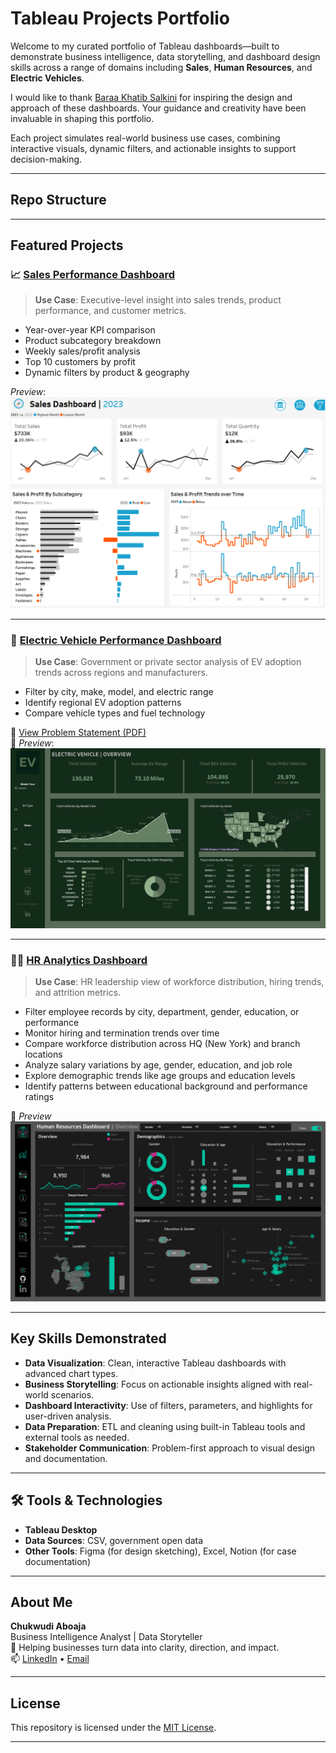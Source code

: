 # Tableau Projects Portfolio

Welcome to my curated portfolio of Tableau dashboards—built to demonstrate business intelligence, data storytelling, and dashboard design skills across a range of domains including **Sales**, **Human Resources**, and **Electric Vehicles**.

I would like to thank [Baraa Khatib Salkini](https://www.youtube.com/@DataWithBaraa) for inspiring the design and approach of these dashboards. Your guidance and creativity have been invaluable in shaping this portfolio.


Each project simulates real-world business use cases, combining interactive visuals, dynamic filters, and actionable insights to support decision-making.

---

## Repo Structure

---

## Featured Projects

### 📈 [Sales Performance Dashboard](projects/Sales%20Performance/README.md)

> **Use Case**: Executive-level insight into sales trends, product performance, and customer metrics.

- Year-over-year KPI comparison
- Product subcategory breakdown
- Weekly sales/profit analysis
- Top 10 customers by profit
- Dynamic filters by product & geography

_Preview_:  
![Sales Dashboard](visual/Sales%20Dashboard.png)

---

### 🚗 [Electric Vehicle Performance Dashboard](projects/EV%20Perormance%20Dashboard/README.md)

> **Use Case**: Government or private sector analysis of EV adoption trends across regions and manufacturers.

- Filter by city, make, model, and electric range
- Identify regional EV adoption patterns
- Compare vehicle types and fuel technology

📄 [View Problem Statement (PDF)](projects/EV%20Perormance%20Dashboard/docs/Problem%20Statement.pdf)  
📸 _Preview_:  
![EV Dashboard](visual/Electric%20Vehicle%20Analysis.png)

---

### 👩‍💼 [HR Analytics Dashboard](projects/HR%20Dashboard)

> **Use Case**: HR leadership view of workforce distribution, hiring trends, and attrition metrics.

- Filter employee records by city, department, gender, education, or performance
- Monitor hiring and termination trends over time
- Compare workforce distribution across HQ (New York) and branch locations
- Analyze salary variations by age, gender, education, and job role
- Explore demographic trends like age groups and education levels
- Identify patterns between educational background and performance ratings

📸 _Preview_  
![HR Dashboard](visual/HR%20Summary.png)

---

## Key Skills Demonstrated

- **Data Visualization**: Clean, interactive Tableau dashboards with advanced chart types.
- **Business Storytelling**: Focus on actionable insights aligned with real-world scenarios.
- **Dashboard Interactivity**: Use of filters, parameters, and highlights for user-driven analysis.
- **Data Preparation**: ETL and cleaning using built-in Tableau tools and external tools as needed.
- **Stakeholder Communication**: Problem-first approach to visual design and documentation.

---

## 🛠️ Tools & Technologies

- **Tableau Desktop**
- **Data Sources**: CSV, government open data
- **Other Tools**: Figma (for design sketching), Excel, Notion (for case documentation)

---

## About Me

**Chukwudi Aboaja**  
Business Intelligence Analyst | Data Storyteller  
🎯 Helping businesses turn data into clarity, direction, and impact.  
📫 [LinkedIn](https://www.linkedin.com/in/chukwudi-aboaja/) • [Email](chukwudi.aboaja@gmail.com)

---

## License

This repository is licensed under the [MIT License](LICENSE).

---
